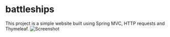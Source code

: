 # battleships
This project is a simple website built using Spring MVC, HTTP requests and Thymeleaf.
![Screenshot](index.jpg)
